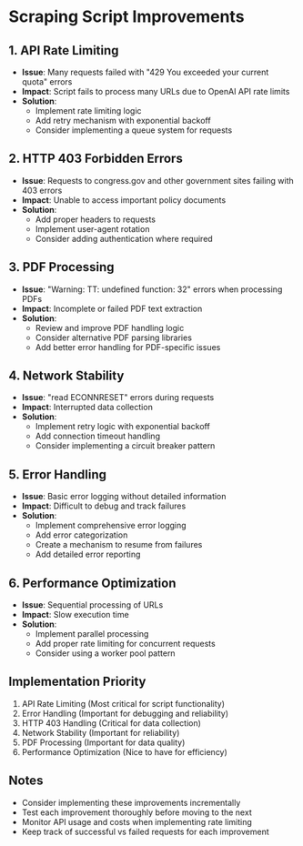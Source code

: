 # Scraping Script Improvements

## 1. API Rate Limiting
- **Issue**: Many requests failed with "429 You exceeded your current quota" errors
- **Impact**: Script fails to process many URLs due to OpenAI API rate limits
- **Solution**: 
  - Implement rate limiting logic
  - Add retry mechanism with exponential backoff
  - Consider implementing a queue system for requests

## 2. HTTP 403 Forbidden Errors
- **Issue**: Requests to congress.gov and other government sites failing with 403 errors
- **Impact**: Unable to access important policy documents
- **Solution**:
  - Add proper headers to requests
  - Implement user-agent rotation
  - Consider adding authentication where required

## 3. PDF Processing
- **Issue**: "Warning: TT: undefined function: 32" errors when processing PDFs
- **Impact**: Incomplete or failed PDF text extraction
- **Solution**:
  - Review and improve PDF handling logic
  - Consider alternative PDF parsing libraries
  - Add better error handling for PDF-specific issues

## 4. Network Stability
- **Issue**: "read ECONNRESET" errors during requests
- **Impact**: Interrupted data collection
- **Solution**:
  - Implement retry logic with exponential backoff
  - Add connection timeout handling
  - Consider implementing a circuit breaker pattern

## 5. Error Handling
- **Issue**: Basic error logging without detailed information
- **Impact**: Difficult to debug and track failures
- **Solution**:
  - Implement comprehensive error logging
  - Add error categorization
  - Create a mechanism to resume from failures
  - Add detailed error reporting

## 6. Performance Optimization
- **Issue**: Sequential processing of URLs
- **Impact**: Slow execution time
- **Solution**:
  - Implement parallel processing
  - Add proper rate limiting for concurrent requests
  - Consider using a worker pool pattern

## Implementation Priority
1. API Rate Limiting (Most critical for script functionality)
2. Error Handling (Important for debugging and reliability)
3. HTTP 403 Handling (Critical for data collection)
4. Network Stability (Important for reliability)
5. PDF Processing (Important for data quality)
6. Performance Optimization (Nice to have for efficiency)

## Notes
- Consider implementing these improvements incrementally
- Test each improvement thoroughly before moving to the next
- Monitor API usage and costs when implementing rate limiting
- Keep track of successful vs failed requests for each improvement 